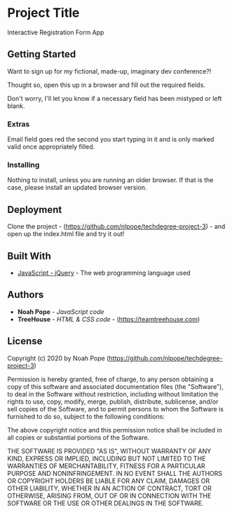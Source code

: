 # Project Title

Interactive Registration Form App

## Getting Started
Want to sign up for my fictional, made-up, imaginary dev conference?!

Thought so, open this up in a browser and fill out the required fields.

Don't worry, I'll let you know if a necessary field has been mistyped or left blank.

### Extras

Email field goes red the second you start typing in it and is only marked valid once appropriately filled.

### Installing

Nothing to install, unless you are running an older browser.  If that is the case, please install an updated browser version.

## Deployment

Clone the project - (https://github.com/nlpope/techdegree-project-3) -  and open up the index.html file and try it out!

## Built With

* [JavaScript - jQuery](https://developer.mozilla.org/en-US/docs/Web/JavaScript) - The web programming language used

## Authors

* **Noah Pope** - *JavaScript code*
* **TreeHouse** - *HTML & CSS code* - (https://teamtreehouse.com)

## License

Copyright (c) 2020 by Noah Pope (https://github.com/nlpope/techdegree-project-3)

Permission is hereby granted, free of charge, to any person obtaining a copy of this software and associated documentation files (the "Software"), to deal in the Software without restriction, including without limitation the rights to use, copy, modify, merge, publish, distribute, sublicense, and/or sell copies of the Software, and to permit persons to whom the Software is furnished to do so, subject to the following conditions:

The above copyright notice and this permission notice shall be included in all copies or substantial portions of the Software.

THE SOFTWARE IS PROVIDED "AS IS", WITHOUT WARRANTY OF ANY KIND, EXPRESS OR IMPLIED, INCLUDING BUT NOT LIMITED TO THE WARRANTIES OF MERCHANTABILITY, FITNESS FOR A PARTICULAR PURPOSE AND NONINFRINGEMENT. IN NO EVENT SHALL THE AUTHORS OR COPYRIGHT HOLDERS BE LIABLE FOR ANY CLAIM, DAMAGES OR OTHER LIABILITY, WHETHER IN AN ACTION OF CONTRACT, TORT OR OTHERWISE, ARISING FROM, OUT OF OR IN CONNECTION WITH THE SOFTWARE OR THE USE OR OTHER DEALINGS IN THE SOFTWARE.


